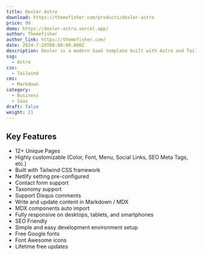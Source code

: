 ```yaml
---
title: Dexler Astro
download: https://themefisher.com/products/dexler-astro
price: 99
demo: https://dexler-astro.vercel.app/
author: Themefisher
author_link: https://themefisher.com/
date: 2024-7-29T00:00:00.000Z
description: Dexler is a modern SaaS template built with Astro and Tailwind CSS. It offers a strong foundation for creating professional SaaS websites with its 12+ pre-designed pages. The template is highly customizable, allowing you to tailor the colors, fonts, and layout to match your brand identity.
ssg:
  - Astro
css:
  - Tailwind
cms:
  - Markdown
category:
  - Business
  - Saas
draft: false
weight: 21
---
```


## Key Features

- 12+ Unique Pages
- Highly customizable (Color, Font, Menu, Social Links, SEO Meta Tags, etc.)
- Built with Tailwind CSS framework
- Netlify setting pre-configured
- Contact form support
- Taxonomy support
- Support Disqus comments
- Write and update content in Markdown / MDX
- MDX components auto import
- Fully responsive on desktops, tablets, and smartphones
- SEO Friendly
- Simple and easy development environment setup
- Free Google fonts
- Font Awesome icons
- Lifetime free updates